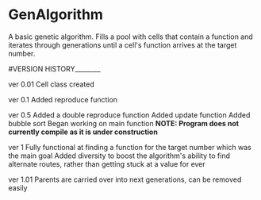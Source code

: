 # GenAlgorithm
A basic genetic algorithm.
Fills a pool with cells that contain a function and iterates through generations until a cell's function arrives at the target number.

#VERSION HISTORY________

ver 0.01
Cell class created

ver 0.1
Added reproduce function

ver 0.5
Added a double reproduce function
Added update function
Added bubble sort
Began working on main function
**NOTE: Program does not currently compile as it is under construction**

ver 1
Fully functional at finding a function for the target number which was the main goal
Added diversity to boost the algorithm's ability to find alternate routes, rather than
getting stuck at a value for ever

ver 1.01
Parents are carried over into next generations, can be removed easily
